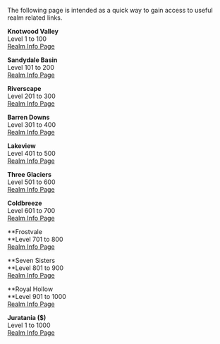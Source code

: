 The following page is intended as a quick way to gain access to useful realm related links.

**Knotwood Valley**  
Level 1 to 100  
[Realm Info Page](http://www.forlornonline.com/guide/10.html)

**Sandydale Basin**  
Level 101 to 200  
[Realm Info Page](http://www.forlornonline.com/guide/7.html)

**Riverscape**  
Level 201 to 300  
[Realm Info Page](http://www.forlornonline.com/guide/8.html)

**Barren Downs**  
Level 301 to 400  
[Realm Info Page](http://www.forlornonline.com/guide/9.html)[](http://www.forlornonline.com/guide/8.html)

**Lakeview**  
Level 401 to 500  
[Realm Info Page](http://www.forlornonline.com/guide/6.html)

**Three Glaciers**  
Level 501 to 600  
[Realm Info Page](http://www.forlornonline.com/guide/4.html)

**Coldbreeze**  
Level 601 to 700  
[Realm Info Page](http://www.forlornonline.com/guide/3.html)

**Frostvale  
**Level 701 to 800  
[Realm Info Page](http://www.forlornonline.com/guide/2.html)

**Seven Sisters  
**Level 801 to 900  
[Realm Info Page](http://www.forlornonline.com/guide/5.html)

**Royal Hollow  
**Level 901 to 1000  
[Realm Info Page](http://www.forlornonline.com/guide/1.html)

**Juratania ($)**  
Level 1 to 1000  
[Realm Info Page](http://www.forlornonline.com/guide/13.html)